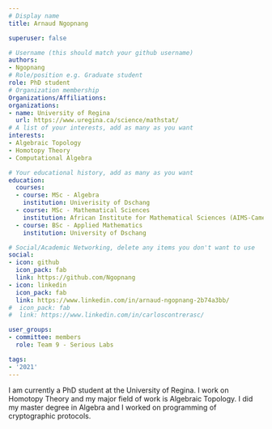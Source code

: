 ```yaml
---
# Display name
title: Arnaud Ngopnang

superuser: false

# Username (this should match your github username)
authors:
- Ngopnang
# Role/position e.g. Graduate student
role: PhD student
# Organization membership
Organizations/Affiliations:
organizations:
- name: University of Regina
  url: https://www.uregina.ca/science/mathstat/
# A list of your interests, add as many as you want
interests:
- Algebraic Topology
- Homotopy Theory
- Computational Algebra

# Your educational history, add as many as you want
education:
  courses:
  - course: MSc - Algebra
    institution: Univerisity of Dschang
  - course: MSc - Mathematical Sciences
    institution: African Institute for Mathematical Sciences (AIMS-Cameroon)
  - course: BSc - Applied Mathematics
    institution: University of Dschang

# Social/Academic Networking, delete any items you don't want to use
social:
- icon: github
  icon_pack: fab
  link: https://github.com/Ngopnang
- icon: linkedin
  icon_pack: fab
  link: https://www.linkedin.com/in/arnaud-ngopnang-2b74a3bb/
#  icon_pack: fab
#  link: https://www.linkedin.com/in/carloscontrerasc/

user_groups:
- committee: members
  role: Team 9 - Serious Labs

tags:
- '2021'
---
```

I am currently a PhD student at the University of Regina. I work on Homotopy Theory and my major field of work is Algebraic Topology. I did my master degree in Algebra and I worked on programming of cryptographic protocols.
